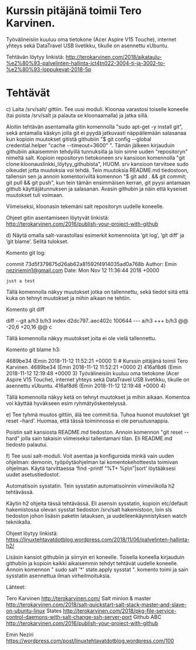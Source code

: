 # Kurssin pitäjänä toimii Tero Karvinen.

Työvälineisiin kuuluu oma tietokone (Acer Aspire V15 Touche), internet yhteys sekä DataTravel USB livetikku, tikulle on asennettu xUbuntu.

Tehtävän löytyy linkistä: http://terokarvinen.com/2018/aikataulu-%e2%80%93-palvelinten-hallinta-ict4tn022-3004-ti-ja-3002-to-%e2%80%93-loppukevat-2018-5p

# Tehtävät


c) Laita /srv/salt/ gittiin. Tee uusi moduli. Kloonaa varastosi toiselle koneelle (tai poista /srv/salt ja palauta se kloonaamalla) ja jatka sillä.

 Aloitin tehtävän asentamalla gitin komennolla "sudo apt-get -y install git", sekä antamalla käskyn jolla git ei pyydä jatkuvasti näppäilemään salasanaa kun kopioin muutokset gitistä githubiin "$ git config --global credential.helper "cache --timeout=3600" ".
 Tämän jälkeen kirjauduin githubiin aikaisemmin tehdyillä tunnuksilla ja loin sinne uuden "repositoryn" nimeltä salt. 
 Kopioin repositoryn tietokoneen srv kansioon komennolla "git clone:kloonauslinkki_löytyy_githubista", HUOM. srv kansioon tarvitsee sudo oikeudet jotta muutoksia voi tehdä. Tein muutoksia README.md tiedostoon, tallensin sen ja annoin komentoriviltä komennon "$ git add . && git commit; git pull && git push", kun tein tämän ensimmäisen kerran, git pyysi antamaan github käyttäjätunnuksen ja salasanan.
 Avasin githubin ja näin että kyseiset muutokset tuli voimaan.
 
 Viimeiseksi, kloonasin tekemäni salt repositoryn uudelle koneelle.
  
 Ohjeet gitin asentamiseen löytyvät linkistä: http://terokarvinen.com/2016/publish-your-project-with-github

d) Näytä omalla salt-varastollasi esimerkit komennoista ‘git log’, ‘git diff’ ja ‘git blame’. Selitä tulokset.

 Komento git log: 

commit 73d5f379875d26ab62a81592f4914035ad0a768b
Author: Emin <neziriemin1@gmail.com>
Date:   Mon Nov 12 11:36:44 2018 +0000

    just a test
 
Tällä komennolla näkyy muutokset jotka on tallennettu, sekä tiedot siitä että kuka on tehnyt muutokset ja mihin aikaan ne tehtiin.

 Komento git diff

 diff --git a/h3 b/h3
index d2dc797..aec402c 100644
--- a/h3
+++ b/h3
@@ -20,6 +20,16 @@ c

Tällä komennolla näkyy muutokset joita ei ole vielä tallennettu. 
 
 Komento git blame h3:

4689be34 (Emin 2018-11-12 11:52:21 +0000  1) # Kurssin pitäjänä toimii Tero Karvinen.
4689be34 (Emin 2018-11-12 11:52:21 +0000  2) 
416af8d6 (Emin 2018-11-12 12:19:48 +0000  3) Työvälineisiin kuuluu oma tietokone (Acer Aspire V15 Touche), internet yhteys sekä DataTravel USB livetikku, tikulle on asennettu xUbuntu.
416af8d6 (Emin 2018-11-12 12:19:48 +0000  4) 

Tällä komennolla näkyy ketä on tehnyt muutokset ja mihin aikaan. Komentoa voi käyttää hyväkseen esim ryhmätyöskentelyssä.
 

e) Tee tyhmä muutos gittiin, älä tee commit:tia. Tuhoa huonot muutokset ‘git reset –hard’. Huomaa, että tässä toiminnossa ei ole peruutusnappia.

 Poistin salt kansiosta README.md tiedoston. Annoin komennon "git reset --hard" jolla sain takaisin viimeiseksi tallentamani tilan. Eli README.md tiedosto palautui.

f) Tee uusi salt-moduli. Voit asentaa ja konfiguroida minkä vain uuden ohjelman: demonin, työpöytäohjelman tai komentokehotteesta toimivan ohjelman. Käytä tarvittaessa ‘find -printf “%T+ %p\n”|sort’ löytääksesi uudet asetustiedostot.

Automatisoin sysstatin. Tein sysstatin automatisoinnin viimeviikolla h2 tehtävässä.

Käytin h2  ohjeita tässä tehtävässä. Eli asensin sysstatin, kopioin etc/default hakemistossa olevan sysstat tiedoston /srv/salt hakemistoon, loin sls tiedoston johon lisäsin paketin latauksen, ja uudelleenkäynnistyksen watch tekniikalla.

Ohjeet löytyy linkistä: https://linuxtehtavatdotblog.wordpress.com/2018/11/06/palvelinten-hallinta-h2/

Lisäsin kansiot githubiin ja siirryin eri koneelle. Toisella koneella kirjauduin githubiin ja kopioin kaikki aikaisemmin tehdyt tehtävät uudelle koneelle. Annoin komennon " sudo salt '*' state.apply sysstat ". komento toimi ja sain sysstatin asennettua ilman virheilmoituksia.

Lähteet:

Tero Karvinen 
http://terokarvinen.com/
Salt minion & master http://terokarvinen.com/2018/salt-quickstart-salt-stack-master-and-slave-on-ubuntu-linux
States http://terokarvinen.com/2018/pkg-file-service-control-daemons-with-salt-change-ssh-server-port
Github ABC http://terokarvinen.com/2016/publish-your-project-with-github

Emin Neziri
https://wordpress.com/post/linuxtehtavatdotblog.wordpress.com/100
